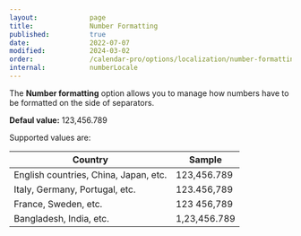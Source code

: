 ```yaml
---
layout:             page
title:              Number Formatting
published:          true
date:               2022-07-07
modified:   	    2024-03-02
order:              /calendar-pro/options/localization/number-formatting
internal:           numberLocale
---
```

The **Number formatting** option allows you to manage how numbers have to be formatted on the side of separators.

**Defaul value:** 123,456.789

Supported values are:

|Country|Sample|
|-|-|
|English countries, China, Japan, etc.|123,456.789|
|Italy, Germany, Portugal, etc.|123.456,789|
|France, Sweden, etc.|123 456,789|
|Bangladesh, India, etc.|1,23,456.789|
